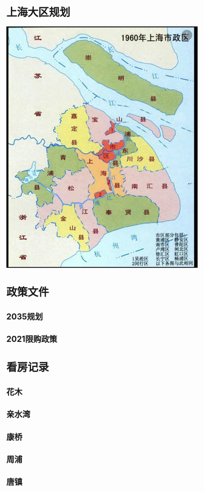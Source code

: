 # 上海大区规划

 ![img](现存信息整理.assets/image-20211025174033733.png) 







# 政策文件



## 2035规划



## 2021限购政策



# 看房记录



## 花木



## 亲水湾



## 康桥



## 周浦



## 唐镇





